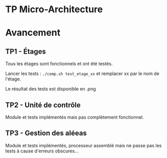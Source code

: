 # TP Micro-Architecture  


# Avancement  

## TP1 - Étages  

Tous les étages sont fonctionnels et ont été testés.  

Lancer les tests : `./comp.sh test_etage_xx` et remplacer xx par le nom de l'étage.  

Le résultat des tests est disponible en .png  

## TP2 - Unité de contrôle  

Module et tests implémentés mais pas complètement fonctionnel.

## TP3 - Gestion des aléeas  

Module et tests implémentés, processeur assemblé mais ne passe pas les tests à cause d'erreurs obscures...